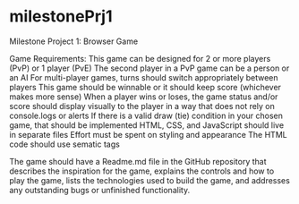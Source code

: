 # milestonePrj1

Milestone Project 1: Browser Game

Game Requirements:
This game can be designed for 2 or more players (PvP) or 1 player (PvE)
The second player in a PvP game can be a person or an AI
For multi-player games, turns should switch appropriately between players
This game should be winnable or it should keep score (whichever makes more sense)
When a player wins or loses, the game status and/or score should display visually to the player in a way that does not rely on console.logs or alerts
If there is a valid draw (tie) condition in your chosen game, that should be implemented
HTML, CSS, and JavaScript should live in separate files
Effort must be spent on styling and appearance
The HTML code should use sematic tags

The game should have a Readme.md file in the GitHub repository that describes the inspiration for the game, explains the controls and how to play the game, lists the technologies used to build the game, and addresses any outstanding bugs or unfinished functionality.
